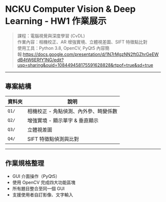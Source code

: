 # NCKU Computer Vision & Deep Learning - HW1 作業展示

> 課程：電腦視覺與深度學習 (CvDL)  
> 作業內容：相機校正、AR 增強實境、立體視差圖、SIFT 特徵點比對  
> 使用工具：Python 3.8, OpenCV, PyQt5
> 內容簡報:https://docs.google.com/presentation/d/1N7rMgzNN2ftGZhrGeEWdB4tW6ERfY1NG/edit?usp=sharing&ouid=108449458175591628828&rtpof=true&sd=true
---

## 專案結構
| 資料夾 | 說明 |
|--------|------|
| `Q1/`  | 相機校正 - 角點偵測、內外參、畸變係數 |
| `Q2/`  | 增強實境 - 顯示單字 & 垂直顯示 |
| `Q3/`  | 立體視差圖 |
| `Q4/`  | SIFT 特徵點偵測與比對 |


---
## 作業規格整理
- GUI 介面操作（PyQt5）
- 使用 OpenCV 完成四大功能區塊
- 所有題目整合至同一個 GUI
- 支援使用者自訂影像、文字輸入
